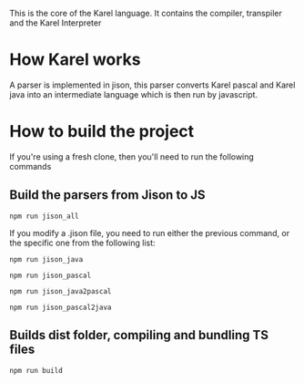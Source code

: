 This is the core of the Karel language. It contains the compiler, transpiler and the Karel Interpreter

# How Karel works

A parser is implemented in jison, this parser converts Karel pascal and Karel java into an intermediate language which is then run by javascript.


# How to build the project


If you're using a fresh clone, then you'll need to run the following commands

## Build the parsers from Jison to JS

```
npm run jison_all
```

If you modify a .jison file, you need to run either the previous command, or the specific one from the following list:

```
npm run jison_java
```

```
npm run jison_pascal
```

```
npm run jison_java2pascal
```

```
npm run jison_pascal2java
```

## Builds dist folder, compiling and bundling TS files

```
npm run build
```